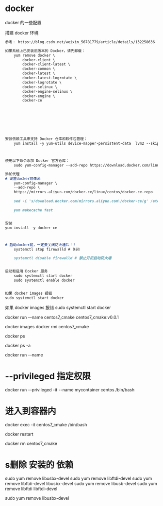# docker
docker 的一些配置




搭建 docker 环境
```markdown
参考： https://blog.csdn.net/weixin_56781779/article/details/132258636

如果系统上已安装旧版本的 Docker，请先卸载：
    yum remove docker \
        docker-client \
        docker-client-latest \
        docker-common \
        docker-latest \
        docker-latest-logrotate \
        docker-logrotate \
        docker-selinux \
        docker-engine-selinux \
        docker-engine \
        docker-ce








安装依赖工具来支持 Docker 仓库和软件包管理：
    yum install -y yum-utils device-mapper-persistent-data  lvm2 --skip-broken



使用以下命令添加 Docker 官方仓库：
    sudo yum-config-manager --add-repo https://download.docker.com/linux/centos/docker-ce.repo

添加代理
# 设置docker镜像源
    yum-config-manager \
    --add-repo \
    https://mirrors.aliyun.com/docker-ce/linux/centos/docker-ce.repo
    
    sed -i 's/download.docker.com/mirrors.aliyun.com\/docker-ce/g' /etc/yum.repos.d/docker-ce.repo
    
    yum makecache fast


安装
yum install -y docker-ce



# 启动docker前，一定要关闭防火墙后！！
    systemctl stop firewalld # 关闭

    systemctl disable firewalld # 禁止开机启动防火墙


启动和启用 Docker 服务
    sudo systemctl start docker
    sudo systemctl enable docker


如果 docker images 报错
sudo systemctl start docker

```






如果 docker images 报错
sudo systemctl start docker


docker run --name centos7_cmake centos7_cmake:v0.0.1 




docker images
docker rmi centos7_cmake


docker ps

docker ps -a


docker run --name 
# --privileged  指定权限
docker run --privileged -it --name mycontainer centos  /bin/bash


# 进入到容器内
docker exec -it  centos7_cmake /bin/bash


docker restart


docker rm centos7_cmake






# s删除 安装的  依赖
sudo yum remove  libusbx-devel
sudo yum remove  libftdi-devel
sudo yum remove libftdi-devel libusbx-devel 
sudo yum remove libusb-devel 
sudo yum remove libftdi libftdi-devel

sudo yum remove libusbx-devel